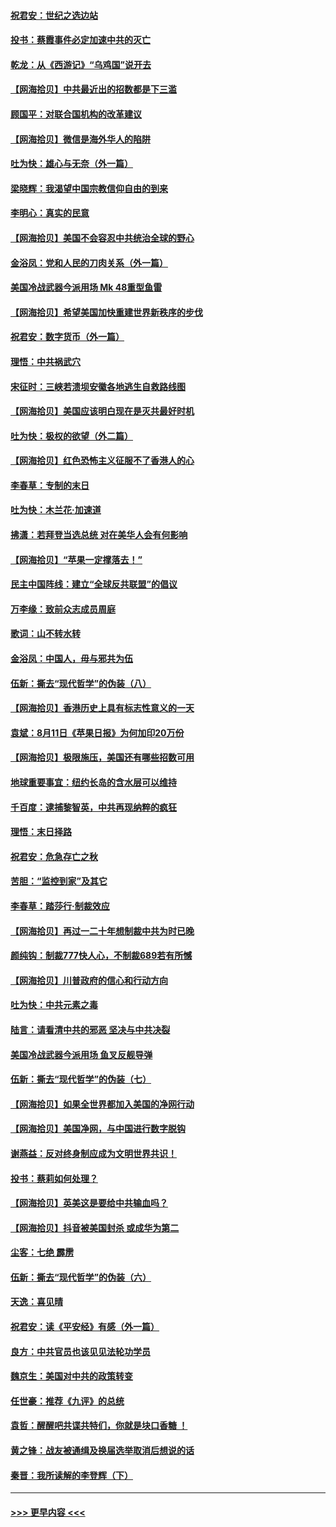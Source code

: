 #### [祝君安：世纪之选边站](../pages/nsc993/n12342382.md?t=08192002) 
#### [投书：蔡霞事件必定加速中共的灭亡](../pages/nsc993/n12341881.md?t=08192002) 
#### [乾龙：从《西游记》“乌鸡国”说开去](../pages/nsc993/n12341690.md?t=08192002) 
#### [【网海拾贝】中共最近出的招数都是下三滥](../pages/nsc993/n12341593.md?t=08192002) 
#### [顾国平：对联合国机构的改革建议](../pages/nsc993/n12339928.md?t=08192002) 
#### [【网海拾贝】微信是海外华人的陷阱](../pages/nsc993/n12338868.md?t=08192002) 
#### [吐为快：雄心与无奈（外一篇）](../pages/nsc993/n12338132.md?t=08192002) 
#### [梁晓辉：我渴望中国宗教信仰自由的到来](../pages/nsc993/n12336657.md?t=08192002) 
#### [李明心：真实的民意](../pages/nsc993/n12336089.md?t=08192002) 
#### [【网海拾贝】美国不会容忍中共统治全球的野心](../pages/nsc993/n12336063.md?t=08192002) 
#### [金浴凤：党和人民的刀肉关系（外一篇）](../pages/nsc993/n12335834.md?t=08192002) 
#### [美国冷战武器今派用场 Mk 48重型鱼雷](../pages/nsc993/n12335354.md?t=08192002) 
#### [【网海拾贝】希望美国加快重建世界新秩序的步伐](../pages/nsc993/n12334224.md?t=08192002) 
#### [祝君安：数字货币（外一篇）](../pages/nsc993/n12334186.md?t=08192002) 
#### [理悟：中共祸武穴](../pages/nsc993/n12333962.md?t=08192002) 
#### [宋征时：三峡若溃坝安徽各地逃生自救路线图](../pages/nsc993/n12332450.md?t=08192002) 
#### [【网海拾贝】美国应该明白现在是灭共最好时机](../pages/nsc993/n12332313.md?t=08192002) 
#### [吐为快：极权的欲望（外二篇）](../pages/nsc993/n12332089.md?t=08192002) 
#### [【网海拾贝】红色恐怖主义征服不了香港人的心](../pages/nsc993/n12329296.md?t=08192002) 
#### [李春草：专制的末日](../pages/nsc993/n12329079.md?t=08192002) 
#### [吐为快：木兰花‧加速道](../pages/nsc993/n12327366.md?t=08192002) 
#### [拂潇：若拜登当选总统 对在美华人会有何影响](../pages/nsc993/n12295996.md?t=08192002) 
#### [【网海拾贝】“苹果一定撑落去！”](../pages/nsc993/n12326784.md?t=08192002) 
#### [民主中国阵线：建立“全球反共联盟”的倡议](../pages/nsc993/n12324177.md?t=08192002) 
#### [万李缘：致前众志成员周庭](../pages/nsc993/n12324635.md?t=08192002) 
#### [歌词：山不转水转](../pages/nsc993/n12324599.md?t=08192002) 
#### [金浴凤：中国人，毋与邪共为伍](../pages/nsc993/n12324257.md?t=08192002) 
#### [伍新：撕去“现代哲学”的伪装（八）](../pages/nsc993/n12324188.md?t=08192002) 
#### [【网海拾贝】香港历史上具有标志性意义的一天](../pages/nsc993/n12324021.md?t=08192002) 
#### [袁斌：8月11日《苹果日报》为何加印20万份](../pages/nsc993/n12323955.md?t=08192002) 
#### [【网海拾贝】极限施压，美国还有哪些招数可用](../pages/nsc993/n12322512.md?t=08192002) 
#### [地球重要事宜：纽约长岛的含水层可以维持](../pages/nsc993/n12321844.md?t=08192002) 
#### [千百度：逮捕黎智英，中共再现纳粹的疯狂](../pages/nsc993/n12321777.md?t=08192002) 
#### [理悟：末日择路](../pages/nsc993/n12320812.md?t=08192002) 
#### [祝君安：危急存亡之秋](../pages/nsc993/n12320795.md?t=08192002) 
#### [苦胆：“监控到家”及其它](../pages/nsc993/n12320751.md?t=08192002) 
#### [李春草：踏莎行·制裁效应](../pages/nsc993/n12318290.md?t=08192002) 
#### [【网海拾贝】再过一二十年想制裁中共为时已晚](../pages/nsc993/n12318195.md?t=08192002) 
#### [颜纯钩：制裁777快人心，不制裁689若有所憾](../pages/nsc993/n12316912.md?t=08192002) 
#### [【网海拾贝】川普政府的信心和行动方向](../pages/nsc993/n12316673.md?t=08192002) 
#### [吐为快：中共元素之毒](../pages/nsc993/n12316547.md?t=08192002) 
#### [陆言：请看清中共的邪恶 坚决与中共决裂](../pages/nsc993/n12315784.md?t=08192002) 
#### [美国冷战武器今派用场 鱼叉反舰导弹](../pages/nsc993/n12316258.md?t=08192002) 
#### [伍新：撕去“现代哲学”的伪装（七）](../pages/nsc993/n12315846.md?t=08192002) 
#### [【网海拾贝】如果全世界都加入美国的净网行动](../pages/nsc993/n12315588.md?t=08192002) 
#### [【网海拾贝】美国净网，与中国进行数字脱钩](../pages/nsc993/n12312813.md?t=08192002) 
#### [谢燕益：反对终身制应成为文明世界共识！](../pages/nsc993/n12310465.md?t=08192002) 
#### [投书：蔡莉如何处理？](../pages/nsc993/n12310224.md?t=08192002) 
#### [【网海拾贝】英美这是要给中共输血吗？](../pages/nsc993/n12307646.md?t=08192002) 
#### [【网海拾贝】抖音被美国封杀 或成华为第二](../pages/nsc993/n12305277.md?t=08192002) 
#### [尘客：七绝 霹雳](../pages/nsc993/n12304053.md?t=08192002) 
#### [伍新：撕去“现代哲学”的伪装（六）](../pages/nsc993/n12303243.md?t=08192002) 
#### [天逸：喜见晴](../pages/nsc993/n12303226.md?t=08192002) 
#### [祝君安：读《平安经》有感（外一篇）](../pages/nsc993/n12303170.md?t=08192002) 
#### [良方：中共官员也该见见法轮功学员](../pages/nsc993/n12302985.md?t=08192002) 
#### [魏京生：美国对中共的政策转变](../pages/nsc993/n12302929.md?t=08192002) 
#### [任世豪：推荐《九评》的总统](../pages/nsc993/n12302838.md?t=08192002) 
#### [袁哲：醒醒吧共谍共特们，你就是块口香糖 ！](../pages/nsc993/n12302678.md?t=08192002) 
#### [黄之锋：战友被通缉及换届选举取消后想说的话](../pages/nsc993/n12302681.md?t=08192002) 
#### [秦晋：我所读解的李登辉（下）](../pages/nsc993/n12302171.md?t=08192002) 

----
#### [ >>> 更早内容 <<< ](../indexes/nsc993-earlier.md)
